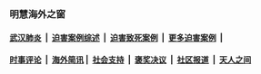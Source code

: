 
### 明慧海外之窗

####  [武汉肺炎](indexes/365.md?t=01182300) &nbsp;|&nbsp;  [迫害案例综述](indexes/328.md?t=01182300) &nbsp;|&nbsp; [迫害致死案例](indexes/277.md?t=01182300)  &nbsp;|&nbsp; [更多迫害案例](indexes/81.md?t=01182300)  &nbsp;|&nbsp; 
####  [时事评论](indexes/251.md?t=01182300) &nbsp;|&nbsp; [海外简讯](indexes/245.md?t=01182300)&nbsp;|&nbsp;  [社会支持](indexes/140.md?t=01182300) &nbsp;|&nbsp; [褒奖决议](indexes/282.md?t=01182300) &nbsp;|&nbsp; [社区报道](indexes/91.md?t=01182300)  &nbsp;|&nbsp; [天人之间](indexes/78.md?t=01182300) 

